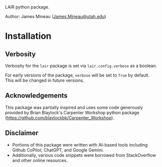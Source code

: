 LAIR python package.

Author: James Mineau (James.Mineau@utah.edu)

# Installation

## Verbosity

Verbosity for the `lair` package is set via `lair.config.verbose` as a boolean.

For early versions of the package, `verbose` will be set to `True` by default. This will be changed in future versions.

## Acknowledgements

This package was partially inspired and uses some code generously provided by Brian Blaylock's Carpenter Workshop python package (https://github.com/blaylockbk/Carpenter_Workshop).

## Disclaimer

 - Portions of this package were written with AI-based tools including Github CoPilot, ChatGPT, and Google Gemini.
 - Additionally, various code snippets were borrowed from StackOverflow and other online resources.